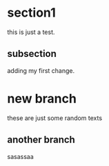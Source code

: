 # section1
this is just a test.


## subsection

adding my first change.



# new branch


these are just some random texts


## another branch

sasassaa